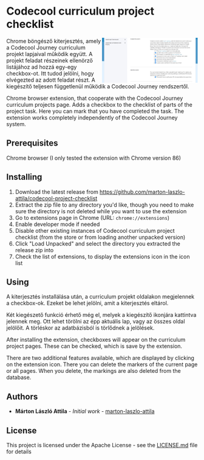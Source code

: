# Codecool curriculum project checklist
<img src="images/screenshot.jpg" width="50%" align="right">Chrome böngésző kiterjesztés, amely a Codecool Journey curriculum projekt lapjaival működik együtt. A projekt feladat részeinek ellenörző listájához ad hozzá egy-egy checkbox-ot. Itt tudod jelölni, hogy elvégezted az adott feladat részt.
A kiegészítő teljesen függetlenül működik a Codecool Journey rendszertől.

Chrome browser extension, that cooperate with the Codecool Journey curriculum projects page. Adds a checkbox to the checklist of parts of the project task. Here you can mark that you have completed the task.
The extension works completely independently of the Codecool Journey system.

## Prerequisites

Chrome browser
(I only tested the extension with Chrome version 86)

## Installing

1. Download the latest release from
   <https://github.com/marton-laszlo-attila/codecool-project-checklist>
1. Extract the zip file to any directory you'd like, though you need to make
   sure the directory is not deleted while you want to use the extension
1. Go to extensions page in Chrome (URL: `chrome://extensions`)
1. Enable developer mode if needed
1. Disable other existing instances of Codecool curriculum project checklist (from the store or
   from loading another unpacked version)
1. Click "Load Unpacked" and select the directory you extracted the release zip
   into
1. Check the list of extensions, to display the extensions icon in the icon list

## Using

A kiterjesztés installálása után, a curriculum projekt oldalakon megjelennek a checkbox-ok. Ezeket be lehet jelölni, amit a kiterjesztés eltárol.

Két kiegészető funkció érhető még el, melyek a kiegészítő ikonjára kattintva jelennek meg. Ott lehet törölni az épp aktuális lap, vagy az összes oldal jelölőit. A törléskor az adatbázisból is törlődnek a jelölések.

After installing the extension, checkboxes will appear on the curriculum project pages. These can be checked, which is save by the extension.

There are two additional features available, which are displayed by clicking on the extension icon. There you can delete the markers of the current page or all pages. When you delete, the markings are also deleted from the database.

## Authors

* **Márton László Attila** - *Initial work* - [marton-laszlo-attila](https://github.com/marton-laszlo-attila)

## License

This project is licensed under the Apache License - see the [LICENSE.md](LICENSE.md) file for details
